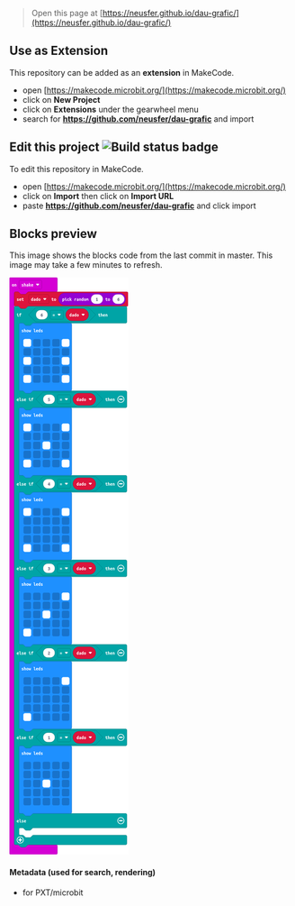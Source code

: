 
> Open this page at [https://neusfer.github.io/dau-grafic/](https://neusfer.github.io/dau-grafic/)

## Use as Extension

This repository can be added as an **extension** in MakeCode.

* open [https://makecode.microbit.org/](https://makecode.microbit.org/)
* click on **New Project**
* click on **Extensions** under the gearwheel menu
* search for **https://github.com/neusfer/dau-grafic** and import

## Edit this project ![Build status badge](https://github.com/neusfer/dau-grafic/workflows/MakeCode/badge.svg)

To edit this repository in MakeCode.

* open [https://makecode.microbit.org/](https://makecode.microbit.org/)
* click on **Import** then click on **Import URL**
* paste **https://github.com/neusfer/dau-grafic** and click import

## Blocks preview

This image shows the blocks code from the last commit in master.
This image may take a few minutes to refresh.

![A rendered view of the blocks](https://github.com/neusfer/dau-grafic/raw/master/.github/makecode/blocks.png)

#### Metadata (used for search, rendering)

* for PXT/microbit
<script src="https://makecode.com/gh-pages-embed.js"></script><script>makeCodeRender("{{ site.makecode.home_url }}", "{{ site.github.owner_name }}/{{ site.github.repository_name }}");</script>
